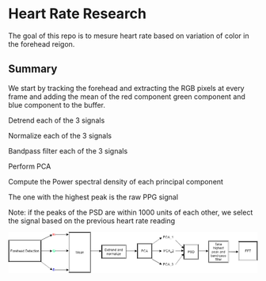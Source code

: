 <h1>Heart Rate Research</h1>
<p>The goal of this repo is to mesure heart rate based on variation of color in the forehead reigon.</p>
<h2>Summary</h2>
<p>We start by tracking the forehead and extracting the RGB pixels at every frame and adding the mean of the red component green component and blue component to the buffer. </p>
<p> Detrend each of the 3 signals </p>
<p> Normalize each of the 3 signals </p>
<p> Bandpass filter each of the 3 signals </p>
<p> Perform PCA </p>
<p> Compute the Power spectral density of each principal component </p>
<p> The one with the highest peak is the raw PPG signal </p>
<p> Note: if the peaks of the PSD are within 1000 units of each other, we select the signal based on the previous heart rate reading </p>

<img src = "HR_Detection_Flow.png" alt = "research summary"/>
